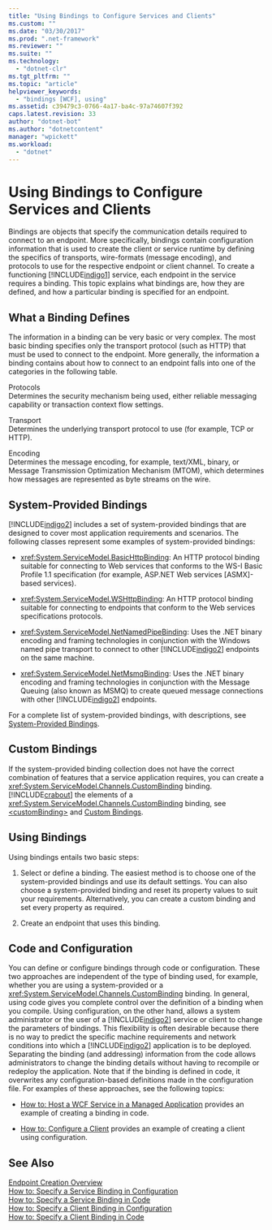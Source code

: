 ```yaml
---
title: "Using Bindings to Configure Services and Clients"
ms.custom: ""
ms.date: "03/30/2017"
ms.prod: ".net-framework"
ms.reviewer: ""
ms.suite: ""
ms.technology: 
  - "dotnet-clr"
ms.tgt_pltfrm: ""
ms.topic: "article"
helpviewer_keywords: 
  - "bindings [WCF], using"
ms.assetid: c39479c3-0766-4a17-ba4c-97a74607f392
caps.latest.revision: 33
author: "dotnet-bot"
ms.author: "dotnetcontent"
manager: "wpickett"
ms.workload: 
  - "dotnet"
---
```

# Using Bindings to Configure Services and Clients
Bindings are objects that specify the communication details required to connect to an endpoint. More specifically, bindings contain configuration information that is used to create the client or service runtime by defining the specifics of transports, wire-formats (message encoding), and protocols to use for the respective endpoint or client channel. To create a functioning [!INCLUDE[indigo1](../../../includes/indigo1-md.md)] service, each endpoint in the service requires a binding. This topic explains what bindings are, how they are defined, and how a particular binding is specified for an endpoint.  
  
## What a Binding Defines  
 The information in a binding can be very basic or very complex. The most basic binding specifies only the transport protocol (such as HTTP) that must be used to connect to the endpoint. More generally, the information a binding contains about how to connect to an endpoint falls into one of the categories in the following table.  
  
 Protocols  
 Determines the security mechanism being used, either reliable messaging capability or transaction context flow settings.  
  
 Transport  
 Determines the underlying transport protocol to use (for example, TCP or HTTP).  
  
 Encoding  
 Determines the message encoding, for example, text/XML, binary, or Message Transmission Optimization Mechanism (MTOM), which determines how messages are represented as byte streams on the wire.  
  
## System-Provided Bindings  
 [!INCLUDE[indigo2](../../../includes/indigo2-md.md)] includes a set of system-provided bindings that are designed to cover most application requirements and scenarios. The following classes represent some examples of system-provided bindings:  
  
-   <xref:System.ServiceModel.BasicHttpBinding>: An HTTP protocol binding suitable for connecting to Web services that conforms to the WS-I Basic Profile 1.1 specification (for example, ASP.NET Web services [ASMX]-based services).  
  
-   <xref:System.ServiceModel.WSHttpBinding>: An HTTP protocol binding suitable for connecting to endpoints that conform to the Web services specifications protocols.  
  
-   <xref:System.ServiceModel.NetNamedPipeBinding>: Uses the .NET binary encoding and framing technologies in conjunction with the Windows named pipe transport to connect to other [!INCLUDE[indigo2](../../../includes/indigo2-md.md)] endpoints on the same machine.  
  
-   <xref:System.ServiceModel.NetMsmqBinding>: Uses the .NET binary encoding and framing technologies in conjunction with the Message Queuing (also known as MSMQ) to create queued message connections with other [!INCLUDE[indigo2](../../../includes/indigo2-md.md)] endpoints.  
  
 For a complete list of system-provided bindings, with descriptions, see [System-Provided Bindings](../../../docs/framework/wcf/system-provided-bindings.md).  
  
## Custom Bindings  
 If the system-provided binding collection does not have the correct combination of features that a service application requires, you can create a <xref:System.ServiceModel.Channels.CustomBinding> binding. [!INCLUDE[crabout](../../../includes/crabout-md.md)] the elements of a <xref:System.ServiceModel.Channels.CustomBinding> binding, see [\<customBinding>](../../../docs/framework/configure-apps/file-schema/wcf/custombinding.md) and [Custom Bindings](../../../docs/framework/wcf/extending/custom-bindings.md).  
  
## Using Bindings  
 Using bindings entails two basic steps:  
  
1.  Select or define a binding. The easiest method is to choose one of the system-provided bindings and use its default settings. You can also choose a system-provided binding and reset its property values to suit your requirements. Alternatively, you can create a custom binding and set every property as required.  
  
2.  Create an endpoint that uses this binding.  
  
## Code and Configuration  
 You can define or configure bindings through code or configuration. These two approaches are independent of the type of binding used, for example, whether you are using a system-provided or a <xref:System.ServiceModel.Channels.CustomBinding> binding. In general, using code gives you complete control over the definition of a binding when you compile. Using configuration, on the other hand, allows a system administrator or the user of a [!INCLUDE[indigo2](../../../includes/indigo2-md.md)] service or client to change the parameters of bindings. This flexibility is often desirable because there is no way to predict the specific machine requirements and network conditions into which a [!INCLUDE[indigo2](../../../includes/indigo2-md.md)] application is to be deployed. Separating the binding (and addressing) information from the code allows administrators to change the binding details without having to recompile or redeploy the application. Note that if the binding is defined in code, it overwrites any configuration-based definitions made in the configuration file. For examples of these approaches, see the following topics:  
  
-   [How to: Host a WCF Service in a Managed Application](../../../docs/framework/wcf/how-to-host-a-wcf-service-in-a-managed-application.md) provides an example of creating a binding in code.  
  
-   [How to: Configure a Client](../../../docs/framework/wcf/how-to-configure-a-basic-wcf-client.md) provides an example of creating a client using configuration.  
  
## See Also  
 [Endpoint Creation Overview](../../../docs/framework/wcf/endpoint-creation-overview.md)  
 [How to: Specify a Service Binding in Configuration](../../../docs/framework/wcf/how-to-specify-a-service-binding-in-configuration.md)  
 [How to: Specify a Service Binding in Code](../../../docs/framework/wcf/how-to-specify-a-service-binding-in-code.md)  
 [How to: Specify a Client Binding in Configuration](../../../docs/framework/wcf/how-to-specify-a-client-binding-in-configuration.md)  
 [How to: Specify a Client Binding in Code](../../../docs/framework/wcf/how-to-specify-a-client-binding-in-code.md)
